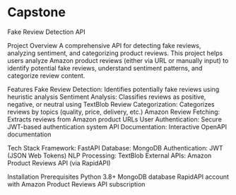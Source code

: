 # Capstone
Fake Review Detection API

Project Overview
A comprehensive API for detecting fake reviews, analyzing sentiment, and categorizing product reviews. This project helps users analyze Amazon product reviews (either via URL or manually input) to identify potential fake reviews, understand sentiment patterns, and categorize review content.

Features
Fake Review Detection: Identifies potentially fake reviews using heuristic analysis
Sentiment Analysis: Classifies reviews as positive, negative, or neutral using TextBlob
Review Categorization: Categorizes reviews by topics (quality, price, delivery, etc.)
Amazon Review Fetching: Extracts reviews from Amazon product URLs
User Authentication: Secure JWT-based authentication system
API Documentation: Interactive OpenAPI documentation

Tech Stack
Framework: FastAPI
Database: MongoDB
Authentication: JWT (JSON Web Tokens)
NLP Processing: TextBlob
External APIs: Amazon Product Reviews API (via RapidAPI)

Installation
Prerequisites
Python 3.8+
MongoDB database
RapidAPI account with Amazon Product Reviews API subscription
